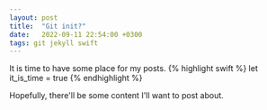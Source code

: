 ```yaml
---
layout: post
title:  "Git init?"
date:   2022-09-11 22:54:00 +0300
tags: git jekyll swift
---
```

It is time to have some place for my posts.
{% highlight swift %}
let it_is_time = true
{% endhighlight %}

Hopefully, there'll be some content I'll want to post about.